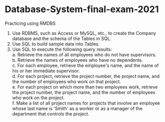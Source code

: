 # Database-System-final-exam-2021
Practicing using RMDBS
1. Use RDBMS, such as Access or MySQL, etc., to create the Company database and the schema of the Tables in SQL.
2. Use SQL to build sample data into Tables.
3. Use SQL to execute the following query results:  
  a. Retrieve the names of all employees who do not have supervisors.  
  b. Retrieve the names of employees who have no dependents.  
  c. For each employee, retrieve the employee\'s name, and the name of his or her immediate supervisor.  
  d. For each project, retrieve the project number, the project name, and the number of employees who work on that project.  
  e. For each project on which more than two employees work, retrieve the project number, the project name, and the number of employees who work on the project.  
  f. Make a list of all project names for projects that involve an employee whose last name is \'Smith\' as a worker or as a manager of the department that controls the project.  
